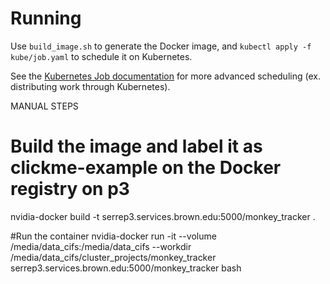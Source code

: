 # Running

Use `build_image.sh` to generate the Docker image, and `kubectl apply -f
kube/job.yaml` to schedule it on Kubernetes.

See the [Kubernetes Job
documentation](https://kubernetes.io/docs/concepts/workloads/controllers/jobs-run-to-completion/)
for more advanced scheduling (ex. distributing work through Kubernetes).

MANUAL STEPS

# Build the image and label it as clickme-example on the Docker registry on p3
nvidia-docker build -t serrep3.services.brown.edu:5000/monkey_tracker .

#Run the container
nvidia-docker run -it --volume /media/data_cifs:/media/data_cifs --workdir /media/data_cifs/cluster_projects/monkey_tracker serrep3.services.brown.edu:5000/monkey_tracker bash
